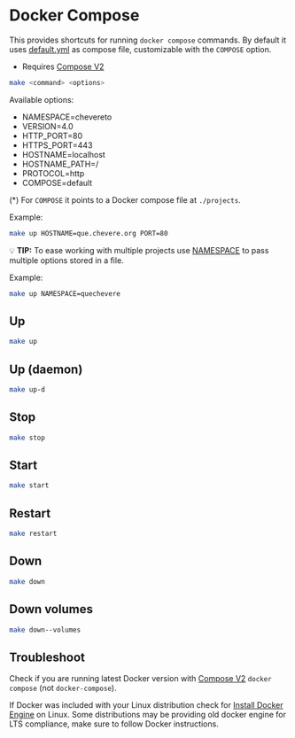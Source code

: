 # Docker Compose

This provides shortcuts for running `docker compose` commands. By default it uses [default.yml](../default.yml) as compose file, customizable with the `COMPOSE` option.

* Requires [Compose V2](https://docs.docker.com/compose/cli-command/)

```sh
make <command> <options>
```

Available options:

* NAMESPACE=chevereto
* VERSION=4.0
* HTTP_PORT=80
* HTTPS_PORT=443
* HOSTNAME=localhost
* HOSTNAME_PATH=/
* PROTOCOL=http
* COMPOSE=default

(*) For `COMPOSE` it points to a Docker compose file at `./projects`.

Example:

```sh
make up HOSTNAME=que.chevere.org PORT=80
```

💡 **TIP:** To ease working with multiple projects use [NAMESPACE](NAMESPACE.md) to pass multiple options stored in a file.

Example:

```sh
make up NAMESPACE=quechevere
```

## Up

```sh
make up
```

## Up (daemon)

```sh
make up-d
```

## Stop

```sh
make stop
```

## Start

```sh
make start
```

## Restart

```sh
make restart
```

## Down

```sh
make down
```

## Down volumes

```sh
make down--volumes
```

## Troubleshoot

Check if you are running latest Docker version with [Compose V2](https://docs.docker.com/compose/cli-command/) `docker compose` (not `docker-compose`).

If Docker was included with your Linux distribution check for [Install Docker Engine](https://docs.docker.com/engine/install/) on Linux. Some distributions may be providing old docker engine for LTS compliance, make sure to follow Docker instructions.
